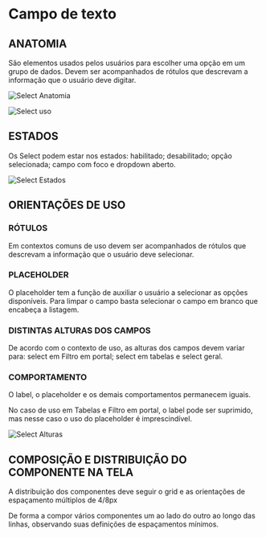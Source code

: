 # Campo de texto

## ANATOMIA

São elementos usados pelos usuários para escolher uma opção em um grupo de dados. Devem ser acompanhados de rótulos que descrevam a informação que o usuário deve digitar.

![Select Anatomia](https://git.serpro/ds-gov/componentes/raw/develop/assets/images/components_img/select/select-anatomia.png)

![Select uso](https://git.serpro/ds-gov/componentes/raw/develop/assets/images/components_img/select/select-uso.png)

## ESTADOS

Os Select podem estar nos estados: habilitado; desabilitado; opção selecionada; campo com foco e dropdown aberto.

![Select Estados](https://git.serpro/ds-gov/componentes/raw/develop/assets/images/components_img/select/select-estados.png)

## ORIENTAÇÕES DE USO

### RÓTULOS

Em contextos comuns de uso devem ser acompanhados de rótulos que descrevam a informação que o usuário deve selecionar.

### PLACEHOLDER

O placeholder tem a função de auxiliar o usuário a selecionar as opções disponíveis. Para limpar o campo basta selecionar o campo em branco que encabeça a listagem.

### DISTINTAS ALTURAS DOS CAMPOS

De acordo com o contexto de uso, as alturas dos campos devem variar para: select em Filtro em portal; select em tabelas e select geral.

### COMPORTAMENTO

O label, o placeholder e os demais comportamentos permanecem iguais.

No caso de uso em Tabelas e Filtro em portal, o label pode ser suprimido, mas nesse caso o uso do placeholder é imprescindível.

![Select Alturas](https://git.serpro/ds-gov/componentes/raw/develop/assets/images/components_img/select/select-alturas.png)

## COMPOSIÇÃO E DISTRIBUIÇÃO DO COMPONENTE NA TELA

A distribuição dos componentes deve seguir o grid e as orientações de espaçamento múltiplos de 4/8px

De forma a compor vários componentes um ao lado do outro ao longo das linhas, observando suas definições de espaçamentos mínimos.

